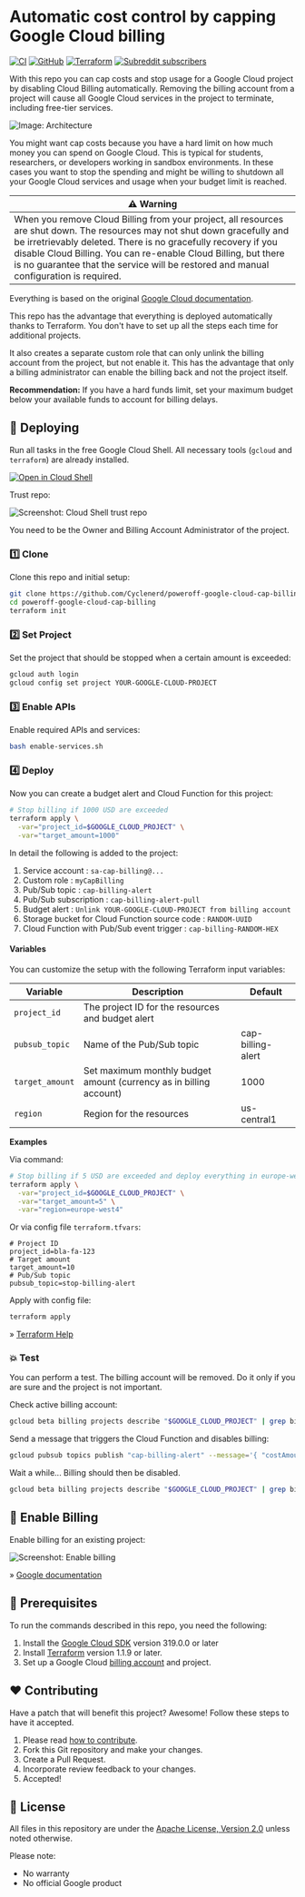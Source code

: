 # Automatic cost control by capping Google Cloud billing

[![CI](https://github.com/Cyclenerd/poweroff-google-cloud-cap-billing/actions/workflows/ci.yml/badge.svg)](https://github.com/Cyclenerd/poweroff-google-cloud-cap-billing/actions/workflows/ci.yml)
[![GitHub](https://img.shields.io/github/license/cyclenerd/poweroff-google-cloud-cap-billing)](https://github.com/Cyclenerd/poweroff-google-cloud-cap-billing/blob/master/LICENSE)
[![Terraform](https://img.shields.io/badge/IaC-Terraform-blue)](https://cloud.google.com/docs/terraform)
[![Subreddit subscribers](https://img.shields.io/reddit/subreddit-subscribers/googlecloud?label=Google%20Cloud%20Platform&style=social)](https://www.reddit.com/r/googlecloud/comments/va0cc0/automating_cost_control_by_capping_google_cloud/)

With this repo you can cap costs and stop usage for a Google Cloud project by disabling Cloud Billing automatically.
Removing the billing account from a project will cause all Google Cloud services in the project to terminate, including free-tier services.

![Image: Architecture](./img/stop-billing.jpg)

You might want cap costs because you have a hard limit on how much money you can spend on Google Cloud. This is typical for students, researchers, or developers working in sandbox environments. In these cases you want to stop the spending and might be willing to shutdown all your Google Cloud services and usage when your budget limit is reached.

| ⚠️ Warning |
|-------------|
| When you remove Cloud Billing from your project, all resources are shut down. The resources may not shut down gracefully and be irretrievably deleted. There is no gracefully recovery if you disable Cloud Billing. You can re-enable Cloud Billing, but there is no guarantee that the service will be restored and manual configuration is required. |

Everything is based on the original [Google Cloud documentation](https://cloud.google.com/billing/docs/how-to/notify#cap_disable_billing_to_stop_usage).

This repo has the advantage that everything is deployed automatically thanks to Terraform.
You don't have to set up all the steps each time for additional projects.

It also creates a separate custom role that can only unlink the billing account from the project, but not enable it.
This has the advantage that only a billing administrator can enable the billing back and not the project itself.

**Recommendation:** If you have a hard funds limit, set your maximum budget below your available funds to account for billing delays.

## 🏃 Deploying

Run all tasks in the free Google Cloud Shell.
All necessary tools (`gcloud` and `terraform`) are already installed.

[![Open in Cloud Shell](https://gstatic.com/cloudssh/images/open-btn.png)](https://shell.cloud.google.com/cloudshell/open?shellonly=true&ephemeral=false&cloudshell_git_repo=https://github.com/Cyclenerd/poweroff-google-cloud-cap-billing&cloudshell_git_branch=master&cloudshell_tutorial=cloud-shell-tutorial.md)

Trust repo:

![Screenshot: Cloud Shell trust repo](./img/trust-repo.jpg)

You need to be the Owner and Billing Account Administrator of the project.

### 1️⃣ Clone

Clone this repo and initial setup:
```bash
git clone https://github.com/Cyclenerd/poweroff-google-cloud-cap-billing.git
cd poweroff-google-cloud-cap-billing
terraform init
```

### 2️⃣ Set Project

Set the project that should be stopped when a certain amount is exceeded:
```bash
gcloud auth login
gcloud config set project YOUR-GOOGLE-CLOUD-PROJECT
```

### 3️⃣ Enable APIs

Enable required APIs and services:
```bash
bash enable-services.sh
```

### 4️⃣ Deploy

Now you can create a budget alert and Cloud Function for this project:
```bash
# Stop billing if 1000 USD are exceeded
terraform apply \
  -var="project_id=$GOOGLE_CLOUD_PROJECT" \
  -var="target_amount=1000"
```

In detail the following is added to the project:

1. Service account : `sa-cap-billing@...`
1. Custom role : `myCapBilling`
1. Pub/Sub topic : `cap-billing-alert`
1. Pub/Sub subscription : `cap-billing-alert-pull`
1. Budget alert : `Unlink YOUR-GOOGLE-CLOUD-PROJECT from billing account`
1. Storage bucket for Cloud Function source code : `RANDOM-UUID`
1. Cloud Function with Pub/Sub event trigger : `cap-billing-RANDOM-HEX`

#### Variables

You can customize the setup with the following Terraform input variables:

| Variable        | Description                                                        | Default           |
|-----------------|--------------------------------------------------------------------|-------------------|
| `project_id`    | The project ID for the resources and budget alert                  |                   |
| `pubsub_topic`  | Name of the Pub/Sub topic                                          | cap-billing-alert |
| `target_amount` | Set maximum monthly budget amount (currency as in billing account) | 1000              |
| `region`        | Region for the resources                                           | us-central1       |

**Examples**

Via command:
```bash
# Stop billing if 5 USD are exceeded and deploy everything in europe-west4
terraform apply \
  -var="project_id=$GOOGLE_CLOUD_PROJECT" \
  -var="target_amount=5" \
  -var="region=europe-west4"
```

Or via config file `terraform.tfvars`:
```text
# Project ID
project_id=bla-fa-123
# Target amount
target_amount=10
# Pub/Sub topic
pubsub_topic=stop-billing-alert
```
Apply with config file:
```bash
terraform apply
```

» [Terraform Help](https://www.terraform.io/language/values/variables)


### 💥 Test

You can perform a test.
The billing account will be removed.
Do it only if you are sure and the project is not important.

Check active billing account:
```bash
gcloud beta billing projects describe "$GOOGLE_CLOUD_PROJECT" | grep billingAccountName
```

Send a message that triggers the Cloud Function and disables billing:
```bash
gcloud pubsub topics publish "cap-billing-alert" --message='{ "costAmount" : 2, "budgetAmount": 1 }'
```

Wait a while... Billing should then be disabled.
```bash
gcloud beta billing projects describe "$GOOGLE_CLOUD_PROJECT" | grep billingAccountName
```

## 💸 Enable Billing

Enable billing for an existing project:

![Screenshot: Enable billing](./img/enable-billing.jpg?v1)

» [Google documentation](https://cloud.google.com/billing/docs/how-to/modify-project#enable_billing_for_an_existing_project)

## 📎 Prerequisites

To run the commands described in this repo, you need the following:

1. Install the [Google Cloud SDK](https://cloud.google.com/sdk/install) version 319.0.0 or later
1. Install [Terraform](https://www.terraform.io/downloads.html) version 1.1.9 or later.
1. Set up a Google Cloud
   [billing account](https://cloud.google.com/billing/docs/how-to/manage-billing-account) and project.

## ❤️ Contributing

Have a patch that will benefit this project?
Awesome! Follow these steps to have it accepted.

1. Please read [how to contribute](CONTRIBUTING.md).
1. Fork this Git repository and make your changes.
1. Create a Pull Request.
1. Incorporate review feedback to your changes.
1. Accepted!


## 📜 License

All files in this repository are under the [Apache License, Version 2.0](LICENSE) unless noted otherwise.

Please note:

* No warranty
* No official Google product